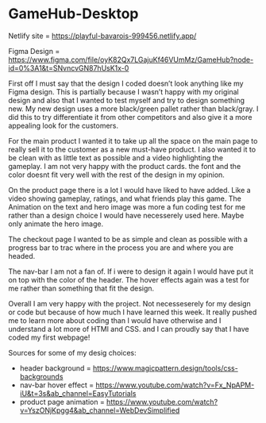 # GameHub-Desktop

Netlify site = https://playful-bavarois-999456.netlify.app/

Figma Design = https://www.figma.com/file/oyK82Qx7LGajuKf46VUmMz/GameHub?node-id=0%3A1&t=SNvncvGN87hUsK1x-0

First off I must say that the design I coded doesn’t look anything like my Figma design. 
This is partially because I wasn’t happy with my original design and also that I wanted to 
test myself and try to design something new. My new design uses a more black/green pallet 
rather than black/gray. I did this to try differentiate it from other competitors and also 
give it a more appealing look for the customers.

For the main product I wanted it to take up all the space on the main page to really sell it
to the customer as a new must-have product. I also wanted it to be clean with as little text 
as possible and a video highlighting the gameplay. 
I am not very happy with the product cards. the font and the color doesnt fit very well with the 
rest of the design in my opinion.

On the product page there is a lot I would have liked to have added. Like a video showing gameplay,
ratings, and what friends play this game. The Animation on the text and hero image was more
a fun coding test for me rather than a design choice I would have necesserely used here. Maybe
only animate the hero image.

The checkout page I wanted to be as simple and clean as possible with a progress bar to trac where
in the process you are and where you are headed.

The nav-bar I am not a fan of. If i were to design it again I would have put it on top with the color
of the header. The hover effects again was a test for me rather than something that fit the design.

Overall I am very happy with the project. Not necesseserely for my design or code but because of how
much I have learned this week. It really pushed me to learn more about coding than I would have otherwise
and I understand a lot more of HTMl and CSS. and I can proudly say that I have coded my first webpage!


Sources for some of my desig choices: 
 - header background = https://www.magicpattern.design/tools/css-backgrounds
 - nav-bar hover effect = https://www.youtube.com/watch?v=Fx_NpAPM-iU&t=3s&ab_channel=EasyTutorials
 - product page animation = https://www.youtube.com/watch?v=YszONjKpgg4&ab_channel=WebDevSimplified
